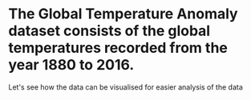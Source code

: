 # The Global Temperature Anomaly dataset consists of the global temperatures recorded from the year 1880 to 2016. 
Let's see how the data can be visualised for easier analysis of the data

